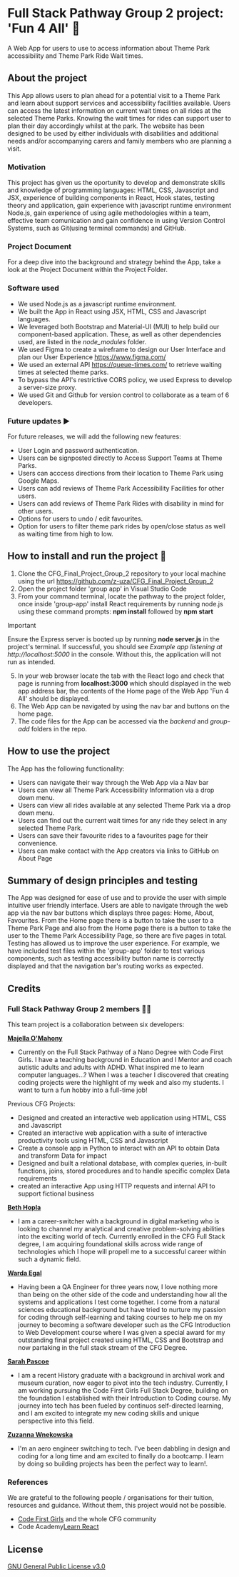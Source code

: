 # Full Stack Pathway Group 2 project: 'Fun 4 All' :roller_coaster:
A Web App for users to use to access information about Theme Park accessibility and Theme Park Ride Wait times. 

## About the project

This App allows users to plan ahead for a potential visit to a Theme Park and learn about support services and accessibility facilities available. Users can access the latest information on current wait times on all rides at the selected Theme Parks. Knowing the wait times for rides can support user to plan their day accordingly whilst at the park. The website has been designed to be used by either individuals with disabilities and additional needs and/or accompanying carers and family members who are planning a visit. 

### Motivation 
This project has given us the oportunity to develop and demonstrate skills and knowledge of programming languages: HTML, CSS, Javascript and JSX, experience of building components in React, Hook states, testing theory and application, gain experience with javascript runtime environment Node.js, gain experience of using agile methodologies within a team, effective team comunication and gain confidence in using Version Control Systems, such as Git(using terminal commands) and GitHub.

### Project Document
For a deep dive into the background and strategy behind the App, take a look at the Project Document within the Project Folder.

### Software used 
- We used Node.js as a javascript runtime environment.
- We built the App in React using JSX, HTML, CSS and Javascript languages.
- We leveraged both Bootstrap and Material-UI (MUI) to help build our component-based application. These, as well as other dependencies used, are listed in the _node_modules_ folder.
- We used Figma to create a wireframe to design our User Interface and plan our User Experience https://www.figma.com/
- We used an external API https://queue-times.com/ to retrieve waiting times at selected theme parks.
- To bypass the API's restrictive CORS policy, we used Express to develop a server-size proxy.
- We used Git and Github for version control to collaborate as a team of 6 developers.

### Future updates :arrow_forward:
For future releases, we will add the following new features:
- User Login and password authentication.
- Users can be signposted directly to Access Support Teams at Theme Parks.
- Users can acccess directions from their location to Theme Park using Google Maps.
- Users can add reviews of Theme Park Accessibility Facilities for other users.
- Users can add reviews of Theme Park Rides with disability in mind for other users.
- Options for users to undo / edit favourites.
- Option for users to filter theme park rides by open/close status as well as waiting time from high to low. 

## How to install and run the project :rocket:
1.	Clone the CFG_Final_Project_Group_2 repository to your local machine using the url [https://github.com/z-uza/CFG_Final_Project_Group_2 ](https://github.com/z-uza/CFG_Final_Project_Group_2)
2.	Open the project folder 'group app' in Visual Studio Code
3.	From your command terminal, locate the pathway to the project folder, once inside 'group-app' install React requirements by running node.js using these command prompts: **npm install** followed by **npm start**
> [!IMPORTANT]
> Ensure the Express server is booted up by running **node server.js** in the project's terminal. If successful, you should see _Example app listening at http://localhost:5000_ in the console. Without this, the application will not run as intended.
5.	In your web browser locate the tab with the React logo and check that page is running from **localhost:3000** which should displayed in the web app address bar, the contents of the Home page of the Web App 'Fun 4 All' should be displayed.
6. The Web App can be navigated by using the nav bar and buttons on the home page.
7. The code files for the App can be accessed via the _backend_ and _group-add_ folders in the repo.

## How to use the project
The App has the following functionality:
- Users can navigate their way through the Web App via a Nav bar
- Users can view all Theme Park Accessibility Information via a drop down menu.
- Users can view all rides available at any selected Theme Park via a drop down menu.
- Users can find out the current wait times for any ride they select in any selected Theme Park.
- Users can save their favourite rides to a favourites page for their convenience.
- Users can make contact with the App creators via links to GitHub on About Page

## Summary of design principles and testing

The App was designed for ease of use and to provide the user with simple intuitive user friendly interface. Users are able to navigate through the web app via the nav bar buttons which displays three pages: Home, About, Favourites. From the Home page there is a button to take the user to a Theme Park Page and also from the Home page there is a button to take the user to the Theme Park Accessibility Page, so there are five pages in total.
Testing has allowed us to improve the user experience. For example, we have included test files within the 'group-app' folder to test various components, such as testing accessibility button name is correctly displayed and that the navigation bar's routing works as expected. 

## Credits
### Full Stack Pathway Group 2 members :woman_technologist:
This team project is a collaboration between six developers:

**[Majella O'Mahony](https://github.com/MadgeMom)**
* Currently on the Full Stack Pathway of a Nano Degree with Code First Girls.  I have a teaching background in Education and I Mentor and coach autistic adults and adults with ADHD. What inspired me to learn computer languages...? When I was a teacher I discovered that creating coding projects were the highlight of my week and also my students.  I want to turn a fun hobby into a full-time job!

Previous CFG Projects:
- Designed and created an interactive web application using HTML, CSS and Javascript
- Created an interactive web application with a suite of interactive productivity tools using HTML, CSS and Javascript
- Create a console app in Python to interact with an API to obtain Data and transform Data for impact
- Designed and built a relational database, with complex queries, in-built functions, joins, stored procedures and to handle specific complex Data requirements
- created an interactive App using HTTP requests and internal API to support fictional business

**[Beth Hopla](https://github.com/bhpla9)**
* I am a career-switcher with a background in digital marketing who is looking to channel my analytical and creative problem-solving abilities into the exciting world of tech. Currently enrolled in the CFG Full Stack degree, I am acquiring foundational skills across wide range of technologies which I hope will propell me to a successful career within such a dynamic field. 

**[Warda Egal](https://github.com/wardanot)**
* Having been a QA Engineer for three years now, I love nothing more than being on the other side of the code and understanding how all the systems and applications I test come together. I come from a natural sciences educational background but have tried to nurture my passion for coding through self-learning and taking courses to help me on my journey to becoming a software developer such as the CFG Introduction to Web Development course where I was given a special award for my outstanding final project created using HTML, CSS and Bootstrap and now partaking in the full stack stream of the CFG Degree.

**[Sarah Pascoe](https://github.com/SarahBethan)**
* I am a recent History graduate with a background in archival work and museum curation, now eager to pivot into the tech industry. Currently, I am working pursuing the Code First Girls Full Stack Degree, building on the foundation I established with their Introduction to Coding course. My journey into tech has been fueled by continuos self-directed learning, and I am excited to integrate my new coding skills and unique perspective into this field.

**[Zuzanna Wnekowska](https://github.com/z-uza)**
* I'm an aero engineer switching to tech. I've been dabbling in design and coding for a long time and am excited to finally do a bootcamp. I learn by doing so building projects has been the perfect way to learn!.

### References
We are grateful to the following people / organisations for their tuition, resources and guidance. Without them, this project would not be possible.

- [Code First Girls](https://codefirstgirls.com/) and the whole CFG community
- Code Academy[Learn React](https://www.codecademy.com/search?query=react%20101)


## License
[GNU General Public License v3.0](License)


